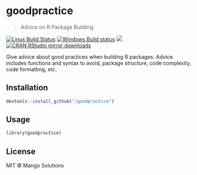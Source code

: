 


# goodpractice

> Advice on R Package Building

[![Linux Build Status](https://travis-ci.org//goodpractice.svg?branch=master)](https://travis-ci.org//goodpractice)
[![Windows Build status](https://ci.appveyor.com/api/projects/status/github//goodpractice?svg=true)](https://ci.appveyor.com/project//goodpractice)
[![](http://www.r-pkg.org/badges/version/goodpractice)](http://www.r-pkg.org/pkg/goodpractice)
[![CRAN RStudio mirror downloads](http://cranlogs.r-pkg.org/badges/goodpractice)](http://www.r-pkg.org/pkg/goodpractice)

Give advice about good practices when building R packages. Advice includes
functions and syntax to avoid, package structure, code complexity, code
formatting, etc.

## Installation


```r
devtools::install_github("/goodpractice")
```

## Usage


```r
library(goodpractice)
```

## License

MIT © Mango Solutions
